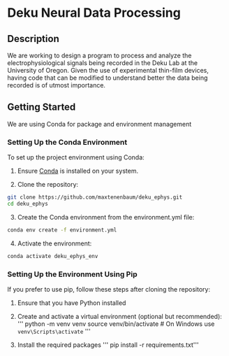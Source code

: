 # Deku Neural Data Processing

## Description
We are working to design a program to process and analyze the electrophysiological signals being recorded in the Deku Lab at the University of Oregon. Given the use of experimental thin-film devices, having code that can be modified to understand better the data being recorded is of utmost importance.
## Getting Started
We are using Conda for package and environment management
### Setting Up the Conda Environment
To set up the project environment using Conda:

1. Ensure [Conda](https://docs.conda.io/projects/conda/en/latest/user-guide/install/index.html) is installed on your system.

2. Clone the repository:
```bash
git clone https://github.com/maxtenenbaum/deku_ephys.git
cd deku_ephys
```
3. Create the Conda environment from the environment.yml file:

```bash
conda env create -f environment.yml
```
4. Activate the environment:
```bash
conda activate deku_ephys_env
```
### Setting Up the Environment Using Pip
If you prefer to use pip, follow these steps after cloning the repository:

1. Ensure that you have Python installed

2. Create and activate a virtual environment (optional but recommended):
'''
python -m venv venv
source venv/bin/activate  # On Windows use `venv\Scripts\activate`
'''
3. Install the required packages
''' pip install -r requirements.txt'''
